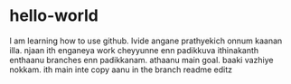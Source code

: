 # hello-world
I am learning how to use github. Ivide angane prathyekich onnum kaanan illa. njaan ith enganeya work cheyyunne enn padikkuva
ithinakanth enthaanu branches enn padikkanam. athaanu main goal. baaki vazhiye nokkam.
ith main inte copy aanu in the branch readme editz
